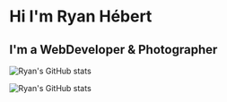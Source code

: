 # Hi I'm Ryan Hébert

## I'm a WebDeveloper & Photographer


![Ryan's GitHub stats](https://github-readme-stats.vercel.app/api?username=Ry-Hebert&show_icons=true&hide_border=true&count_private=true&include_all_commits=true&theme=radical&layout=compact)

![Ryan's GitHub stats](https://github-readme-stats.anuraghazra1.vercel.app/api/top-langs/?username=Ry-Hebert&layout=compact&theme=radical)
